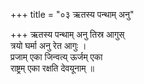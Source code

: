 +++
title = "०३ ऋतस्य पन्थाम् अनु"

+++
ऋतस्य पन्थाम् अनु तिस्र आगुस्  
त्रयो घर्मा अनु रेत आगुः ।  
प्रजाम् एका जिन्वत्य् ऊर्जम् एका  
राष्ट्रम् एका रक्षति देवयूनाम् ॥